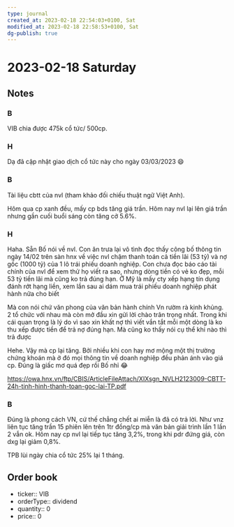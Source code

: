 ```yaml
---
type: journal
created_at: 2023-02-18 22:54:03+0100, Sat
modified_at: 2023-02-18 22:58:53+0100, Sat
dg-publish: true
---
```

# 2023-02-18 Saturday

## Notes

### B

VIB chia được 475k cổ tức/ 500cp.

### H

Dạ đã cập nhật giao dịch cổ tức này cho ngày 03/03/2023 😄

### B

Tài liệu cbtt của nvl (tham khảo đối chiếu thuật ngữ Việt Anh).

Hôm qua cp xanh đều, mấy cp bds tăng giá trần. Hôm nay nvl lại lên giá trần nhưng gần cuối buổi sáng còn tăng cở 5.6%.

### H

Haha. Sẵn Bố nói về nvl. Con ăn trưa lại vô tình đọc thấy công bố thông tin ngày 14/02 trên sàn hnx về việc nvl chậm thanh toán cả tiền lãi (53 tỷ) và nợ gốc (1000 tỷ) của 1 lô trái phiếu doanh nghiệp. Con chưa đọc báo cáo tài chính của nvl để xem thử họ viết ra sao, nhưng dòng tiền có vẻ ko đẹp, mỗi 53 tỷ tiền lãi mà cũng ko trả đúng hạn. Ở Mỹ là mấy cty xếp hạng tín dụng đánh rớt hạng liền, xem lần sau ai dám mua trái phiếu doanh nghiệp phát hành nữa cho biết

Mà con nói chứ văn phong của văn bản hành chính Vn rườm rà kinh khủng. 2 tổ chức với nhau mà còn mở đầu xin gửi lời chào trân trọng nhất. Trong khi cái quan trọng là lý do vì sao xin khất nợ thì viết vắn tắt mỗi một dòng là ko thu xếp được tiền để trả nợ đúng hạn. Mà cũng ko thấy nói cụ thể khi nào thì trả được

Hehe. Vậy mà cp lại tăng. Bởi nhiều khi con hay mơ mộng một thị trường chứng khoán mà ở đó mọi thông tin về doanh nghiệp đều phản ánh vào giá cp. Đúng là giấc mơ quá đẹp rồi Bố nhỉ 😂

https://owa.hnx.vn/ftp/CBIS/ArticleFileAttach/XIXsgn_NVLH2123009-CBTT-24h-tinh-hinh-thanh-toan-goc-lai-TP.pdf

### B

Đúng là phong cách VN, cứ thế chẳng chết ai miễn là đã có trả lời. Như vnz liên tục tăng trần 15 phiên lên trên 1tr đồng/cp mà văn bản giải trình lần 1 lần 2 vẫn ok.
Hôm nay cp nvl lại tiếp tục tăng 3,2%, trong khi pdr đứng giá, còn dxg lại giảm 0,8%.

TPB lùi ngày chia cổ tức 25% lại 1 tháng.

## Order book

- ticker:: VIB
- orderType:: dividend
- quantity:: 0
- price:: 0
